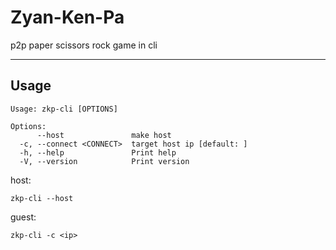 # Zyan-Ken-Pa

p2p paper scissors rock game in cli

---

## Usage

```shell
Usage: zkp-cli [OPTIONS]

Options:
      --host               make host
  -c, --connect <CONNECT>  target host ip [default: ]
  -h, --help               Print help
  -V, --version            Print version
```

host:
```shell
zkp-cli --host
```

guest:
```
zkp-cli -c <ip>
```